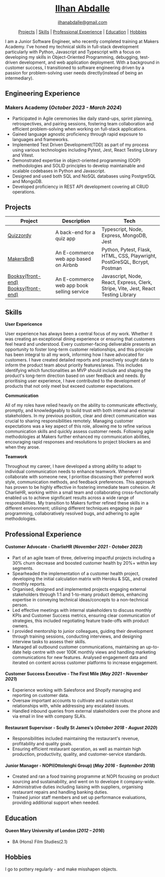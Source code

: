 # <div align="center"> [Ilhan Abdalle](https://www.linkedin.com/in/ilhan-a-13bba8170/) </div>
<div align="center">

ilhanabdalle@gmail.com 
   
[Projects](#Projects) |
[Skills](#Skills) |
[Professional Experience](#Professional-experience) |
[Education](#Education) |
[Hobbies](#Hobbies)
</div>


I am a Junior Software Engineer, who recently completed training at Makers Academy. I've honed my technical skills in full-stack development particularly with Python, Javascript and Typescript with a focus on developing my skills in Object-Oriented Programming, debugging, test-driven development, and web application deployment. With a background in customer success, I transitioned to software engineering driven by a passion for problem-solving user needs directly(instead of being an intermediary). 

## Engineering Experience

### Makers Academy                 	                                (_October 2023 - March 2024_)

* Participated in Agile ceremonies like daily stand-ups, sprint planning, retrospectives, and pairing sessions, fostering team collaboration and efficient problem-solving when working on full-stack applications.
* Gained language agnostic proficiency through rapid exposure to languages and frameworks.
* Implemented Test Driven Development(TDD) as part of my process using various technologies including Pytest, Jest, React Testing Library and Vitest. 
* Demonstrated expertise in object-oriented programming (OOP) methodologies and SOLID principles to develop maintainable and scalable codebases in Python and Javascript.
* Designed and used both SQL and NoSQL databases using PostgreSQL and MongoDB.
* Developed proficiency in REST API development covering all CRUD operations. 


## Projects
| Project | Description | Tech |
|----------|----------|----------|
| <a href="https://github.com/Illy-hans/Quizzordy"> Quizzordy </a>|  A back-end for a quiz app | Typescript, Node, Express, MongoDB, Jest |
| <a href="https://github.com/Illy-hans/MakerBnb"> MakersBnB </a> | An E-commerce web app based on Airbnb | Python, Pytest, Flask, HTML, CSS, Playwright, PostGreSQL, Bcrypt, Postman|
| <a href="https://github.com/Illy-hans/Booksy-backend"> Booksy(front-end) </a> <a href="https://github.com/Illy-hans/Booksy-frontend"> Booksy(front-end) </a>| An E-commerce web app book selling service | Javascript, Node, React, Express, Clerk, Stripe, Vite, Jest, React Testing Library |


## Skills

**User Expericence**

User experience has always been a central focus of my work. Whether it was creating an exceptional dining experience or ensuring that customers feel heard and understood. Every customer-facing deliverable presents an opportunity to foster long-term customer relationships, and this principle has been integral to all my work, informing how I have advocated for customers. I have created detailed reports and proactively sought data to inform the product team about priority features/areas. This includes identifying which functionalities an MVP should include and shaping the product's long-term direction based on user feedback and needs. By prioritising user experience, I have contributed to the development of products that not only meet but exceed customer expectations.


**Communication**

All of my roles have relied heavily on the ability to communicate effectively, promptly, and knowledgeably to build trust with both internal and external stakeholders. In my previous position, clear and direct communication was crucial to sharing responsibilities remotely. Managing customer expectations was a key aspect of this role, allowing me to refine various communication skills and quickly assess customer needs. Following agile methodologies at Makers further enhanced my communication abilities, encouraging rapid responses and resolutions to project blockers as and when they arose. 

**Teamwork**

Throughout my career, I have developed a strong ability to adapt to individual communication needs to enhance teamwork. Whenever I collaborate with someone new, I prioritise discussing their preferred work style, communication methods, and feedback preferences. This approach has proven to be highly effective in fostering immediate team cohesion. At CharlieHR, working within a small team and collaborating cross-functionally enabled us to achieve significant results across a wide range of responsibilities. My transition to Makers further refined these skills in a different environment; utilising different techniques engaging in pair programming, collaboratively resolved bugs, and adhering to agile methodologies. 


## Professional Experience
#### Customer Advocate - CharlieHR	        (_November 2021 - October 2023_)

* Part of an agile team of three, delivering impactful projects including a 30% churn decrease and boosted customer health by 20%+ within key segments.
* Spearheaded the implementation of a customer health project, developing the initial calculation matrix with Heroku & SQL, and created monthly reports. 
* Organised, designed and implemented projects engaging external stakeholders through 1:1 and 1-to-many product demos, enhancing expertise in conveying technical ideas/concepts to a non-technical person.
* Led effective meetings with internal stakeholders to discuss monthly KPIs and Customer Success metrics, ensuring clear communication of strategies, this included negotiating feature trade-offs with product owners. 
* I provided mentorship to junior colleagues, guiding their development through training sessions, conducting interviews, and designing interview tasks to assess their skills.
* Managed all outbound customer communications, maintaining an up-to-date help centre with over 100K monthly views and handling marketing communications for new features. Analysed engagement data and iterated on content across customer platforms to increase engagement. 

#### Customer Success Executive - The First Mile            (_May 2021 - November 2021_)

* Experience working with Salesforce and Shopify managing and reporting on customer data. 
* Oversaw important accounts to cultivate and sustain robust relationships with, while addressing any escalated issues.
* Handled inbound queries from external stakeholders over the phone and via email in line with company SLA’s. 

#### Restaurant Supervisor - Scully St James's          (_October 2018 - August 2020_)

* Responsibilities included maintaining the restaurant's revenue, profitability and quality goals. 
* Ensuring efficient restaurant operation, as well as maintain high production, productivity, quality, and customer-service standards.

#### Junior Manager - NOPI(Ottolenghi Group)           (_May 2016 - September 2018_)

* Created and ran a food training programme at NOPI focusing on product sourcing and sustainability, and went on to develope it company-wide.
* Administrative duties including liaising with suppliers, organising restaurant repairs and handling banking duties.
* Trained junior staff members and set up performance evaluations, providing additional support when needed. 


## Education  

#### Queen Mary University of London	                             (_2012 – 2016_)

* BA (Hons) Film Studies(2.1)


## Hobbies

I go to pottery regularly - and make misshapen objects.
